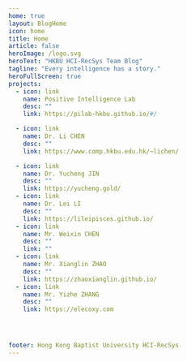 ```yaml
---
home: true
layout: BlogHome
icon: home
title: Home
article: false
heroImage: /logo.svg
heroText: "HKBU HCI-RecSys Team Blog"
tagline: "Every intelligence has a story."
heroFullScreen: true
projects:
  - icon: link
    name: Positive Intelligence Lab
    desc: ""
    link: https://pilab-hkbu.github.io/#/

  - icon: link
    name: Dr. Li CHEN
    desc: ""
    link: https://www.comp.hkbu.edu.hk/~lichen/

  - icon: link
    name: Dr. Yucheng JIN
    desc: ""
    link: https://yucheng.gold/
  - icon: link
    name: Dr. Lei LI
    desc: ""
    link: https://lileipisces.github.io/
  - icon: link
    name: Mr. Weixin CHEN
    desc: ""
    link: ""
  - icon: link
    name: Mr. Xianglin ZHAO
    desc: ""
    link: https://zhaoxianglin.github.io/
  - icon: link
    name: Mr. Yizhe ZHANG
    desc: ""
    link: https://elecoxy.com




footer: Hong Kong Baptist University HCI-RecSys
---
```


